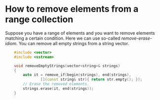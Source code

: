 # How to remove elements from a range collection

Suppose you have a range of elements and you want to remove elements matching a certain
condition. Here we can use so-called _remove-erase-idiom_. You can remove all empty strings from a string vector.

``` c++   
    #include <vector>   
    #include <sstream>

    void removeEmptyStrings(vector<string>& strings)
    {
        auto it = remove_if(begin(strings), end(strings),
                [](const string& str){ return str.empty(); });
        // Erase the removed elements.
        strings.erase(it, end(strings));
    }
 ```


